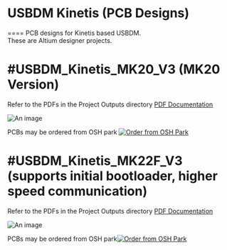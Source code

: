 # USBDM Kinetis (PCB Designs)
====
PCB designs for Kinetis based USBDM.  
These are Altium designer projects.  

#USBDM_Kinetis_MK20_V3 (MK20 Version)
====
Refer to the PDFs in the Project Outputs directory 
<a href="https://github.com/podonoghue/usbdm-kinetis/blob/master/Hardware/USBDM_Kinetis/Project%20Outputs%20for%20USBDM_Kinetis/USBDM_Kinetis.PDF">PDF Documentation</img></a>

![An image](https://raw.githubusercontent.com/podonoghue/usbdm-kinetis/master/Hardware/USBDM_Kinetis/USBDM_Kinetis.png "Board Image")

PCBs may be ordered from OSH park <a href="https://oshpark.com/shared_projects/222HxyrK"><img src="https://oshpark.com/assets/badge-5b7ec47045b78aef6eb9d83b3bac6b1920de805e9a0c227658eac6e19a045b9c.png" alt="Order from OSH Park"></img></a>

#USBDM_Kinetis_MK22F_V3 (supports initial bootloader, higher speed communication)
====
Refer to the PDFs in the Project Outputs directory 
<a href="https://github.com/podonoghue/usbdm-kinetis/blob/master/Hardware/USBDM_Kinetis_MK22F/Project%20Outputs%20for%20USBDM_Kinetis_MK22F/USBDM_Kinetis_MK22F.PDF">PDF Documentation</img></a>

![An image](https://raw.githubusercontent.com/podonoghue/usbdm-kinetis/master/Hardware/USBDM_Kinetis_MK22F/USBDM_Kinetis_MK22F.png "Board Image")

PCBs may be ordered from OSH park<a href="https://oshpark.com/shared_projects/pA91Lh19"><img src="https://oshpark.com/assets/badge-5b7ec47045b78aef6eb9d83b3bac6b1920de805e9a0c227658eac6e19a045b9c.png" alt="Order from OSH Park"></img></a>
